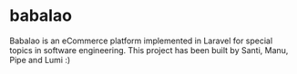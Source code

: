 # babalao
Babalao is an eCommerce platform implemented in Laravel for special topics in software engineering. This project has been built by Santi, Manu, Pipe and Lumi :)

